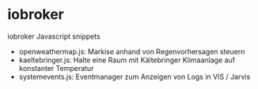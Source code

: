 # iobroker
iobroker Javascript snippets

- openweathermap.js: Markise anhand von Regenvorhersagen steuern
- kaeltebringer.js: Halte eine Raum mit Kältebringer Klimaanlage auf konstanter Temperatur
- systemevents.js: Eventmanager zum Anzeigen von Logs in VIS / Jarvis
  

